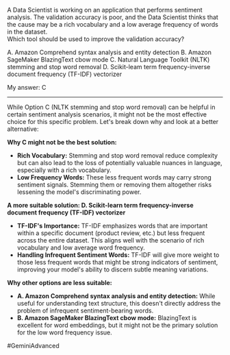 A Data Scientist is working on an application that performs sentiment analysis. The validation accuracy is poor, and the Data Scientist thinks that the cause may be a rich vocabulary and a low average frequency of words in the dataset.  
Which tool should be used to improve the validation accuracy?  

A. Amazon Comprehend syntax analysis and entity detection
B. Amazon SageMaker BlazingText cbow mode
C. Natural Language Toolkit (NLTK) stemming and stop word removal
D. Scikit-leam term frequency-inverse document frequency (TF-IDF) vectorizer

My answer: C

---

While Option C (NLTK stemming and stop word removal) can be helpful in certain sentiment analysis scenarios, it might not be the most effective choice for this specific problem. Let's break down why and look at a better alternative:

**Why C might not be the best solution:**

- **Rich Vocabulary:** Stemming and stop word removal reduce complexity but can also lead to the loss of potentially valuable nuances in language, especially with a rich vocabulary.
- **Low Frequency Words:** These less frequent words may carry strong sentiment signals. Stemming them or removing them altogether risks lessening the model's discriminating power.

**A more suitable solution: D. Scikit-learn term frequency-inverse document frequency (TF-IDF) vectorizer**

- **TF-IDF's Importance:** TF-IDF emphasizes words that are important within a specific document (product review, etc.) but less frequent across the entire dataset. This aligns well with the scenario of rich vocabulary and low average word frequency.
- **Handling Infrequent Sentiment Words:** TF-IDF will give more weight to those less frequent words that might be strong indicators of sentiment, improving your model's ability to discern subtle meaning variations.

**Why other options are less suitable:**

- **A. Amazon Comprehend syntax analysis and entity detection:** While useful for understanding text structure, this doesn't directly address the problem of infrequent sentiment-bearing words.
- **B. Amazon SageMaker BlazingText cbow mode:** BlazingText is excellent for word embeddings, but it might not be the primary solution for the low word frequency issue.

#GeminiAdvanced 